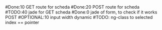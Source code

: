 #Done:10 GET route for scheda
#Done:20 POST route for scheda
#TODO:40 jade for GET scheda
#Done:0 jade of form, to check if it works POST
#OPTIONAL:10 input width dynamic
#TODO: ng-class to selected index == pointer
